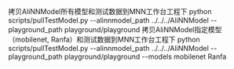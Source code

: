 拷贝AliNNModel所有模型和测试数据到MNN工作台工程下
python scripts/pullTestModel.py --alinnmodel_path ../../../AliNNModel --playground_path playground/playground
拷贝AliNNModel指定模型（mobilenet, Ranfa）和测试数据到MNN工作台工程下
python scripts/pullTestModel.py --alinnmodel_path ../../../AliNNModel --playground_path playground/playground --models mobilenet Ranfa
